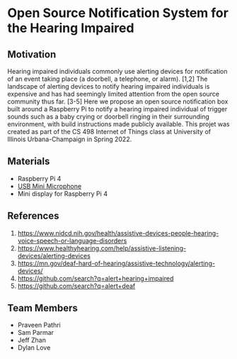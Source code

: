 # Open Source Notification System for the Hearing Impaired

## Motivation
Hearing impaired individuals commonly use alerting devices for notification of an event taking place (a doorbell, a telephone, or alarm). [1,2] The landscape of alerting devices to notify hearing impaired individuals is expensive and has had seemingly limited attention from the open source community thus far. [3-5] Here we propose an open source notification box built around a Raspberry Pi to notify a hearing impaired individual of trigger sounds such as a baby crying or doorbell ringing in their surrounding environment, with build instructions made publicly available. This projet was created as part of the CS 498 Internet of Things class at University of Illinois Urbana-Champaign in Spring 2022. 

## Materials
* Raspberry Pi 4
* [USB Mini Microphone](https://www.amazon.com/SunFounder-Microphone-Raspberry-Recognition-Software/dp/B01KLRBHGM/)
* Mini display for Raspberry Pi 4 

## References
1. https://www.nidcd.nih.gov/health/assistive-devices-people-hearing-voice-speech-or-language-disorders
2. https://www.healthyhearing.com/help/assistive-listening-devices/alerting-devices
3. https://mn.gov/deaf-hard-of-hearing/assistive-technology/alerting-devices/
4. https://github.com/search?q=alert+hearing+impaired
5. https://github.com/search?q=alert+deaf

## Team Members
* Praveen Pathri
* Sam Parmar
* Jeff Zhan
* Dylan Love


